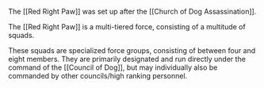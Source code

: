 The [[Red Right Paw]] was set up after the [[Church of Dog Assassination]].

The [[Red Right Paw]] is a multi-tiered force, consisting of a multitude of squads.

These squads are specialized force groups, consisting of between four and eight members. They are primarily designated and run directly under the command of the [[Council of Dog]], but may individually also be commanded by other councils/high ranking personnel.